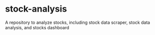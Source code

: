 # stock-analysis
A repository to analyze stocks, including stock data scraper, stock data analysis, and stocks dashboard
